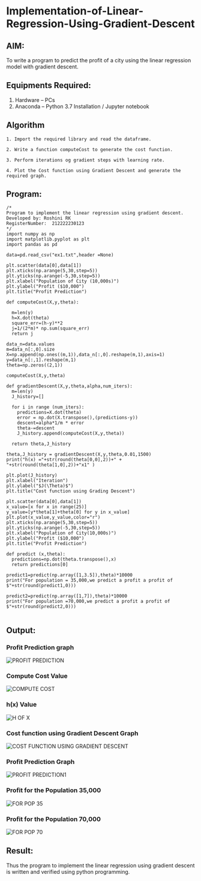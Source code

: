 # Implementation-of-Linear-Regression-Using-Gradient-Descent

## AIM:
To write a program to predict the profit of a city using the linear regression model with gradient descent.

## Equipments Required:
1. Hardware – PCs
2. Anaconda – Python 3.7 Installation / Jupyter notebook

## Algorithm
```
1. Import the required library and read the dataframe.

2. Write a function computeCost to generate the cost function.

3. Perform iterations og gradient steps with learning rate.

4. Plot the Cost function using Gradient Descent and generate the required graph.
```
## Program:
```
/*
Program to implement the linear regression using gradient descent.
Developed by: Roshini RK
RegisterNumber:  212222230123
*/
import numpy as np
import matplotlib.pyplot as plt
import pandas as pd

data=pd.read_csv("ex1.txt",header =None)

plt.scatter(data[0],data[1])
plt.xticks(np.arange(5,30,step=5))
plt.yticks(np.arange(-5,30,step=5))
plt.xlabel("Population of City (10,000s)")
plt.ylabel("Profit ($10,000")
plt.title("Profit Prediction")

def computeCost(X,y,theta):

  m=len(y)
  h=X.dot(theta)
  square_err=(h-y)**2
  j=1/(2*m)* np.sum(square_err)
  return j

data_n=data.values
m=data_n[:,0].size
X=np.append(np.ones((m,1)),data_n[:,0].reshape(m,1),axis=1)
y=data_n[:,1].reshape(m,1)
theta=np.zeros((2,1))

computeCost(X,y,theta)

def gradientDescent(X,y,theta,alpha,num_iters):
  m=len(y)
  J_history=[]

  for i in range (num_iters):
    predictions=X.dot(theta)
    error = np.dot(X.transpose(),(predictions-y))
    descent=alpha*1/m * error
    theta-=descent
    J_history.append(computeCost(X,y,theta))

  return theta,J_history  

theta,J_history = gradientDescent(X,y,theta,0.01,1500)
print("h(x) ="+str(round(theta[0,0],2))+" + "+str(round(theta[1,0],2))+"x1" )

plt.plot(J_history)
plt.xlabel("Iteration")
plt.ylabel("$J(\Theta)$")
plt.title("Cost function using Grading Descent")

plt.scatter(data[0],data[1])
x_value=[x for x in range(25)]
y_value=[y*theta[1]+theta[0] for y in x_value]
plt.plot(x_value,y_value,color="r")
plt.xticks(np.arange(5,30,step=5))
plt.yticks(np.arange(-5,30,step=5))
plt.xlabel("Population of City(10,000s)")
plt.ylabel("Profit ($10,000")
plt.title("Profit Prediction")

def predict (x,theta):
  predictions=np.dot(theta.transpose(),x)
  return predictions[0]

predict1=predict(np.array([1,3.5]),theta)*10000
print("For population = 35,000,we predict a profit a profit of $"+str(round(predict1,0)))

predict2=predict(np.array([1,7]),theta)*10000
print("For population =70,000,we predict a profit a profit of $"+str(round(predict2,0)))


```

## Output:
### Profit Prediction graph
![PROFIT PREDICTION](https://user-images.githubusercontent.com/118956165/229853626-a94e9725-d2d0-4a9b-b6bb-47ca843fc8ce.png)

### Compute Cost Value
![COMPUTE COST](https://user-images.githubusercontent.com/118956165/229853377-d75a5210-fa5b-45e7-9039-6f6c2ae6570a.png)

### h(x) Value
![H OF X](https://user-images.githubusercontent.com/118956165/229853659-66088154-5b53-43c2-8f56-7e3c839fd450.png)

### Cost function using Gradient Descent Graph
![COST FUNCTION USING GRADIENT DESCENT](https://user-images.githubusercontent.com/118956165/229853411-e261ad4a-5587-426c-bef9-0af6a4d7efc1.png)

### Profit Prediction Graph

![PROFIT PREDICTION1](https://user-images.githubusercontent.com/118956165/229854186-f2245ef4-0900-421a-9edb-cee3f2bf4738.png)

### Profit for the Population 35,000
![FOR POP 35](https://user-images.githubusercontent.com/118956165/229853449-b023e2ab-e5d7-4e0b-bfec-d9230f324907.png)

### Profit for the Population 70,000
![FOR POP 70](https://user-images.githubusercontent.com/118956165/229853459-e50bde48-5a36-41c3-92bf-cf334ec035b0.png)



## Result:
Thus the program to implement the linear regression using gradient descent is written and verified using python programming.
